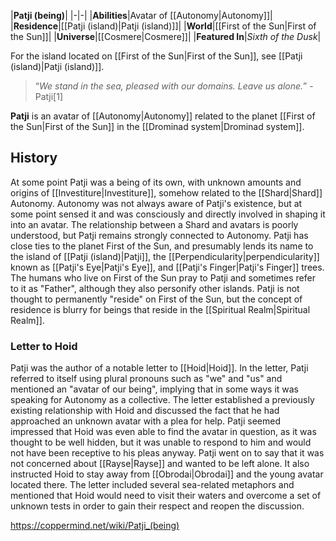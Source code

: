 |**Patji (being)**|
|-|-|
|**Abilities**|Avatar of [[Autonomy\|Autonomy]]|
|**Residence**|[[Patji (island)\|Patji (island)]]|
|**World**|[[First of the Sun\|First of the Sun]]|
|**Universe**|[[Cosmere\|Cosmere]]|
|**Featured In**|*Sixth of the Dusk*|

For the island located on [[First of the Sun\|First of the Sun]], see [[Patji (island)\|Patji (island)]].
>“*We stand in the sea, pleased with our domains. Leave us alone.*”
\-Patji[1]


**Patji** is an avatar of [[Autonomy\|Autonomy]] related to the planet [[First of the Sun\|First of the Sun]] in the [[Drominad system\|Drominad system]].

## History
At some point Patji was a being of its own, with unknown amounts and origins of [[Investiture\|Investiture]], somehow related to the [[Shard\|Shard]] Autonomy. Autonomy was not always aware of Patji's existence, but at some point sensed it and was consciously and directly involved in shaping it into an avatar. The relationship between a Shard and avatars is poorly understood, but Patji remains strongly connected to Autonomy.
Patji has close ties to the planet First of the Sun, and presumably lends its name to the island of [[Patji (island)\|Patji]], the [[Perpendicularity\|perpendicularity]] known as [[Patji's Eye\|Patji's Eye]], and [[Patji's Finger\|Patji's Finger]] trees. The humans who live on First of the Sun pray to Patji and sometimes refer to it as "Father", although they also personify other islands. Patji is not thought to permanently "reside" on First of the Sun, but the concept of residence is blurry for beings that reside in the [[Spiritual Realm\|Spiritual Realm]].

### Letter to Hoid
Patji was the author of a notable letter to [[Hoid\|Hoid]]. In the letter, Patji referred to itself using plural pronouns such as "we" and "us" and mentioned an "avatar of our being", implying that in some ways it was speaking for Autonomy as a collective. The letter established a previously existing relationship with Hoid and discussed the fact that he had approached an unknown avatar with a plea for help. Patji seemed impressed that Hoid was even able to find the avatar in question, as it was thought to be well hidden, but it was unable to respond to him and would not have been receptive to his pleas anyway. Patji went on to say that it was not concerned about [[Rayse\|Rayse]] and wanted to be left alone. It also instructed Hoid to stay away from [[Obrodai\|Obrodai]] and the young avatar located there. The letter included several sea-related metaphors and mentioned that Hoid would need to visit their waters and overcome a set of unknown tests in order to gain their respect and reopen the discussion.




https://coppermind.net/wiki/Patji_(being)